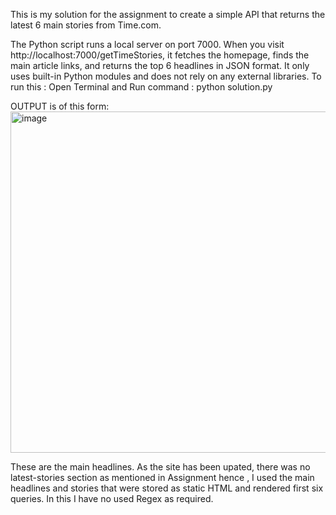 This is my solution for the assignment to create a simple API that returns the latest 6 main stories from Time.com.

The Python script runs a local server on port 7000. When you visit http://localhost:7000/getTimeStories, it fetches the homepage, finds the main article links, and returns the top 6 headlines in JSON format. It only uses built-in Python modules and does not rely on any external libraries. To run this : Open Terminal and Run command : python solution.py

OUTPUT is of this form:
<img width="1022" height="546" alt="image" src="https://github.com/user-attachments/assets/2c03488e-ab6c-460d-9ef1-aec8677dacbf" />

These are the main headlines. As the site has been upated, there was no latest-stories section as mentioned in Assignment hence , I used the main headlines and stories that were stored as static HTML and rendered first six queries.
In this I have no used Regex as required.
